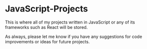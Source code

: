 # JavaScript-Projects

This is where all of my projects written in JavaScript or any of its frameworks such as React will be stored.

As always, please let me know if you have any suggestions for code improvements or ideas for future projects.
